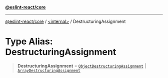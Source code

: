 [**@eslint-react/core**](../../README.md)

***

[@eslint-react/core](../../README.md) / [\<internal\>](../README.md) / DestructuringAssignment

# Type Alias: DestructuringAssignment

> **DestructuringAssignment** = [`ObjectDestructuringAssignment`](../interfaces/ObjectDestructuringAssignment.md) \| [`ArrayDestructuringAssignment`](../interfaces/ArrayDestructuringAssignment.md)
